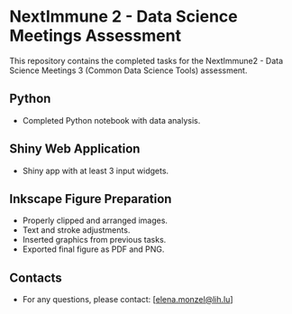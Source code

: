 # NextImmune 2 - Data Science Meetings Assessment

This repository contains the completed tasks for the NextImmune2 - Data Science Meetings 3 (Common Data Science Tools) assessment.

## Python
- Completed Python notebook with data analysis.

## Shiny Web Application
- Shiny app with at least 3 input widgets.

## Inkscape Figure Preparation
- Properly clipped and arranged images.
- Text and stroke adjustments.
- Inserted graphics from previous tasks.
- Exported final figure as PDF and PNG.

## Contacts
- For any questions, please contact: [elena.monzel@lih.lu]

